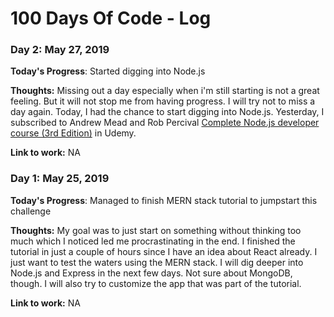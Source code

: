 # 100 Days Of Code - Log

### Day 2: May 27, 2019

**Today's Progress**: Started digging into Node.js

**Thoughts:** Missing out a day especially when i'm still starting is not a great feeling. But it will not stop me from having progress. I will try not to miss a day again. Today, I had the chance to start digging into Node.js. Yesterday, I subscribed to Andrew Mead and Rob Percival [Complete Node.js developer course (3rd Edition)](https://www.udemy.com/the-complete-nodejs-developer-course-2/) in Udemy.

**Link to work:** NA

### Day 1: May 25, 2019

**Today's Progress**: Managed to finish MERN stack tutorial to jumpstart this challenge

**Thoughts:** My goal was to just start on something without thinking too much which I noticed led me procrastinating in the end. I finished the tutorial in just a couple of hours since I have an idea about React already. I just want to test the waters using the MERN stack. I will dig deeper into Node.js and Express in the next few days. Not sure about MongoDB, though. I will also try to customize the app that was part of the tutorial.

**Link to work:** NA